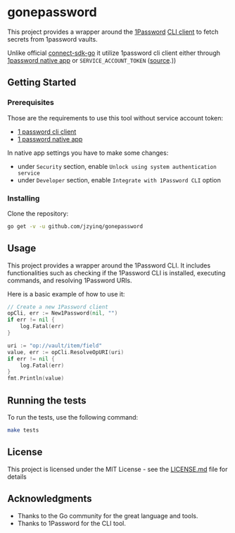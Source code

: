 # gonepassword

This project provides a wrapper around
the [1Password](https://1password.com) [CLI client](https://developer.1password.com/docs/cli/) to fetch secrets from
1password vaults.

Unlike official [connect-sdk-go](https://github.com/1Password/connect-sdk-go) it utilize 1password cli client either
through
[1password native app](https://1password.com/downloads/)
or `SERVICE_ACCOUNT_TOKEN` ([source](https://developer.1password.com/docs/service-accounts/use-with-1password-cli).))

## Getting Started

### Prerequisites

Those are the requirements to use this tool without service account token:

- [1 password cli client](https://developer.1password.com/docs/cli/get-started/#step-1-install-1password-cli)
- [1 password native app](https://1password.com/downloads/)

In native app settings you have to make some changes:

- under `Security` section, enable `Unlock using system authentication service`
- under `Developer` section, enable `Integrate with 1Password CLI` option

### Installing

Clone the repository:

```bash
go get -v -u github.com/jzyinq/gonepassword
```

## Usage

This project provides a wrapper around the 1Password CLI. It includes functionalities such as checking if the 1Password
CLI is installed, executing commands, and resolving 1Password URIs.

Here is a basic example of how to use it:

```go
// Create a new 1Password client
opCli, err := New1Password(nil, "")
if err != nil {
    log.Fatal(err)
}

uri := "op://vault/item/field"
value, err := opCli.ResolveOpURI(uri)
if err != nil {
    log.Fatal(err)
}
fmt.Println(value)
```

## Running the tests

To run the tests, use the following command:

```bash
make tests
```

## License

This project is licensed under the MIT License - see the [LICENSE.md](LICENSE.md) file for details

## Acknowledgments

- Thanks to the Go community for the great language and tools.
- Thanks to 1Password for the CLI tool.